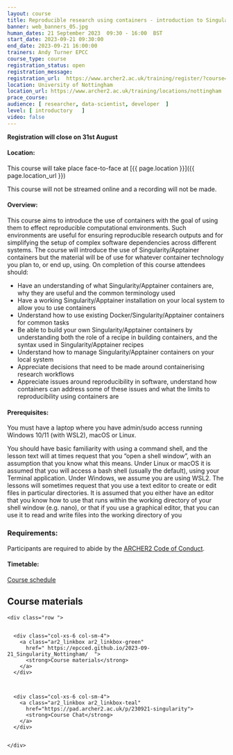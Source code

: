 ```yaml
---
layout: course
title: Reproducible research using containers - introduction to Singularity/Apptainer
banner: web_banners_05.jpg 
human_dates: 21 September 2023  09:30 - 16:00  BST
start_date: 2023-09-21 09:30:00
end_date: 2023-09-21 16:00:00
trainers: Andy Turner EPCC
course_type: course
registration_status: open
registration_message: 
registration_url:  https://www.archer2.ac.uk/training/register/?course=230921-singularity
location: University of Nottingham
location_url: https://www.archer2.ac.uk/training/locations/nottingham
prace_course: 
audience: [ researcher, data-scientist, developer  ]
level: [ introductory   ]
video: false
---
```


**Registration will close on 31st August**

#### Location:

This course will take place face-to-face at  [{{ page.location }}]({{ page.location_url }})

This course will not be streamed online and a recording will not be made.

#### Overview:


This course aims to introduce the use of containers with the goal of using them to effect reproducible computational environments. Such environments are useful for ensuring reproducible research outputs and for simplifying the setup of complex software dependencies across different systems. The course will introduce the use of Singularity/Apptainer containers but the material will be of use for whatever container technology you plan to, or end up, using. On completion of this course attendees should:

- Have an understanding of what Singularity/Apptainer containers are, why they are useful and the common terminology used
- Have a working Singularity/Apptainer installation on your local system to allow you to use containers
- Understand how to use existing Docker/Singularity/Apptainer containers for common tasks
- Be able to build your own Singularity/Apptainer containers by understanding both the role of a recipe in building containers, and the syntax used in Singularity/Apptainer recipes
- Understand how to manage Singularity/Apptainer containers on your local system
- Appreciate decisions that need to be made around containerising research workflows
- Appreciate issues around reproducibility in software, understand how containers can address some of these issues and what the limits to reproducibility using containers are

#### Prerequisites:

You must have a laptop where you have admin/sudo access running Windows 10/11 (with WSL2), macOS or Linux.

You should have basic familiarity with using a command shell, and the lesson text will at times request that you “open a shell window”, with an assumption that you know what this means. Under Linux or macOS it is assumed that you will access a bash shell (usually the default), using your Terminal application. Under Windows, we assume you are using WSL2. The lessons will sometimes request that you use a text editor to create or edit files in particular directories. It is assumed that you either have an editor that you know how to use that runs within the working directory of your shell window (e.g. nano), or that if you use a graphical editor, that you can use it to read and write files into the working directory of you



### Requirements:

Participants are required to abide by the [ARCHER2  Code of Conduct](../../../about/policies/code-of-conduct.html). 


#### Timetable:

[Course schedule](https://epcced.github.io/2023-09-21_Singularity_Nottingham/#schedule)

<section id="service">



<h2><a name="materials">Course materials</a></h2>



    <div class="row ">	

 		
      <div class="col-xs-6 col-sm-4">
        <a class="ar2_linkbox ar2_linkbox-green" 
          href=" https://epcced.github.io/2023-09-21_Singularity_Nottingham/  ">
          <strong>Course materials</strong>         
        </a>
      </div>


 
      <div class="col-xs-6 col-sm-4">
        <a class="ar2_linkbox ar2_linkbox-teal" 
          href="https://pad.archer2.ac.uk/p/230921-singularity">
          <strong>Course Chat</strong>       
        </a>
      </div>
		
 
 	</div>
		
		
					


<!-- 		
<h2><a name="videos">Videos</a></h2>

<h3>Session 1</h3>

<div>
	<iframe title="Video" width="560" height="315" src="https://www.youtube.com/embed/xxxxxxxxxxx" frameborder="0" allow="accelerometer; autoplay; encrypted-media; gyroscope; picture-in-picture" allowfullscreen></iframe>
</div>

 -->





<!-- 
<h2><a name="feedback">Feedback</a></h2>


    <div class="row ">	

      <div class="col-xs-6 col-sm-4">
        <a class="ar2_linkbox ar2_linkbox-teal" 

           href="../../feedback/?course=230921-singularity" 

		>
          <strong>Feedback</strong><br/>
          Please let us know what was great about this course and anything we can improve
        </a>
      </div>
    </div>
		
 -->		

 
</section>


